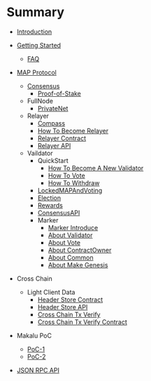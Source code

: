 # Summary

* [Introduction](README.md)

* [Getting Started]()
    * [FAQ](getting-started/faq.md)

* [MAP Protocol](map-protocol/SetValidator.md)
    * [Consensus](map-protocol/consensus/Consensue.md)
        * [Proof-of-Stake](map-protocol/consensus/Proof-of-Stake.md)
    * FullNode
        * [PrivateNet](map-protocol/privatenet/PrivateNet.md)
    * Relayer
        * [Compass](map-protocol/relayer/Compass.md)
        * [How To Become Relayer](map-protocol/relayer/QuickStart.md)
        * [Relayer Contract](map-protocol/relayer/Relayer-Contract.md)
        * [Relayer API](map-protocol/relayer/Relayer-API.md)
    * Vaildator
         * QuickStart
              * [How To Become A New Validator](map-protocol/validator/QuickStart/HowToBecomeANewValidator.md) 
              * [How To Vote](map-protocol/validator/QuickStart/HowToVote.md)
              * [How To Withdraw](map-protocol/validator/QuickStart/HowToWithdraw.md)
         * [LockedMAPAndVoting](map-protocol/validator/VoterLockedMAPAndVoting.md)
         * [Election](map-protocol/validator/Election.md)
         * [Rewards](map-protocol/validator/Rewards.md)
         * [ConsensusAPI](map-protocol/validator/ConsensusAPI.md)
         * Marker
              * [Marker Introduce](map-protocol/validator/Marker/Marker.md)
              * [About Validator](map-protocol/validator/Marker/AboutValidator.md)
              * [About Vote](map-protocol/validator/Marker/AboutVote.md)
              * [About ContractOwner](map-protocol/validator/Marker/AboutContractOwner.md)
              * [About Common](map-protocol/validator/Marker/AboutCommon.md)
              * [About Make Genesis](map-protocol/validator/Marker/AboutMakeGenesis.md)


* Cross Chain
    * Light Client Data
        * [Header Store Contract](cross-chain/light-client-data/Header-Store-Contract.md)
        * [Header Store API](cross-chain/light-client-data/Header-Store-API.md)
        * [Cross Chain Tx Verify](cross-chain/tx-verify/Tx-Verify.md)
        * [Cross Chain Tx Verify Contract](cross-chain/tx-verify/Tx-Verify-Contract.md)

* Makalu PoC
    * [PoC-1](Makalu-PoC/PoC-1.md)
    * [PoC-2](Makalu-PoC/PoC-2.md)

* [JSON RPC API](rpc-api/RPC-API.md)